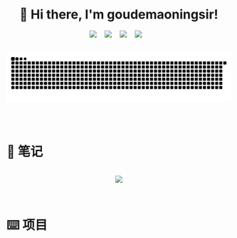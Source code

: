 <div align="center">

#  🙋 Hi there, I'm goudemaoningsir!

</div>

<div align="center">
  <!-- profile logo 个人资料徽标 -->
  <div align="center">
    <a href="mailto:gf13951891236@gmail.com"><img src="https://img.shields.io/badge/Gmail-goudemaoningsir-blue?logo=Gmail&logoColor=white" /></a>&emsp;
    <a href="https://blog.csdn.net/weixin_44557056"><img src="https://img.shields.io/badge/CSDN-goudemaoningsir-c32136?logo=Celery&logoColor=white" /></a>&emsp;
    <a href="https://www.zhihu.com/people/sunnyzgf"><img src="https://img.shields.io/badge/Zhihu-goudemaoningsir-important?logo=Zhihu&logoColor=white" /></a>&emsp;
    <a href="https://www.zhihu.com/people/sunnyzgf"><img src="https://img.shields.io/badge/GitHub-goudemaoningsir-green?logo=Github&logoColor=white" /></a>&emsp;
  </div>
</div>

<br>

![snake](https://raw.githubusercontent.com/goudemaoningsir/goudemaoningsir/output/github-contribution-grid-snake.svg)



<br>


<br>

# 📝  笔记

<p align="center">

<br>

<a href="https://github.com/goudemaoningsir/Salute_AI">
<img src="https://github-readme-stats-git-masterrstaa-rickstaa.vercel.app/api/pin/?username=goudemaoningsir&repo=Salute_AI&show_icons=true&theme=gruvbox&hide_border=false" /></a>

<br>

</p>



<br>


# ⌨️ 项目

